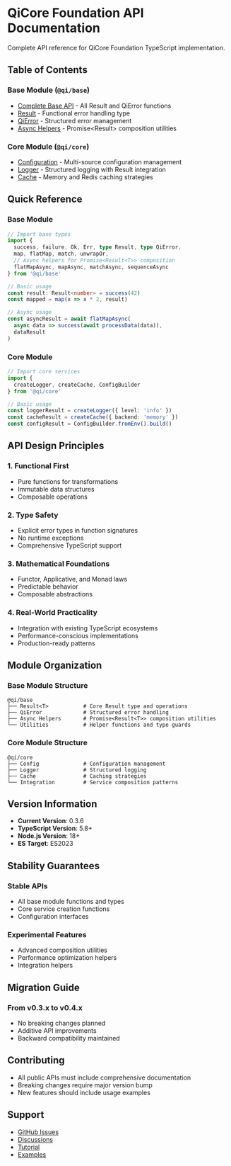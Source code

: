 # QiCore Foundation API Documentation

Complete API reference for QiCore Foundation TypeScript implementation.

## Table of Contents

### Base Module (`@qi/base`)
- [Complete Base API](./base.md) - All Result<T> and QiError functions
- [Result<T>](./base/result.md) - Functional error handling type
- [QiError](./base/error.md) - Structured error management
- [Async Helpers](./base/async.md) - Promise<Result<T>> composition utilities

### Core Module (`@qi/core`)
- [Configuration](./core/config.md) - Multi-source configuration management
- [Logger](./core/logger.md) - Structured logging with Result<T> integration
- [Cache](./core/cache.md) - Memory and Redis caching strategies

## Quick Reference

### Base Module

```typescript
// Import base types
import { 
  success, failure, Ok, Err, type Result, type QiError,
  map, flatMap, match, unwrapOr,
  // Async helpers for Promise<Result<T>> composition
  flatMapAsync, mapAsync, matchAsync, sequenceAsync
} from '@qi/base'

// Basic usage
const result: Result<number> = success(42)
const mapped = map(x => x * 2, result)

// Async usage
const asyncResult = await flatMapAsync(
  async data => success(await processData(data)),
  dataResult
)
```

### Core Module

```typescript
// Import core services
import { 
  createLogger, createCache, ConfigBuilder 
} from '@qi/core'

// Basic usage
const loggerResult = createLogger({ level: 'info' })
const cacheResult = createCache({ backend: 'memory' })
const configResult = ConfigBuilder.fromEnv().build()
```

## API Design Principles

### 1. Functional First
- Pure functions for transformations
- Immutable data structures
- Composable operations

### 2. Type Safety
- Explicit error types in function signatures
- No runtime exceptions
- Comprehensive TypeScript support

### 3. Mathematical Foundations
- Functor, Applicative, and Monad laws
- Predictable behavior
- Composable abstractions

### 4. Real-World Practicality
- Integration with existing TypeScript ecosystems
- Performance-conscious implementations
- Production-ready patterns

## Module Organization

### Base Module Structure
```
@qi/base
├── Result<T>           # Core Result type and operations
├── QiError             # Structured error handling
├── Async Helpers       # Promise<Result<T>> composition utilities
└── Utilities           # Helper functions and type guards
```

### Core Module Structure
```
@qi/core
├── Config              # Configuration management
├── Logger              # Structured logging
├── Cache               # Caching strategies
└── Integration         # Service composition patterns
```

## Version Information

- **Current Version**: 0.3.6
- **TypeScript Version**: 5.8+
- **Node.js Version**: 18+
- **ES Target**: ES2023

## Stability Guarantees

### Stable APIs
- All base module functions and types
- Core service creation functions
- Configuration interfaces

### Experimental Features
- Advanced composition utilities
- Performance optimization helpers
- Integration helpers

## Migration Guide

### From v0.3.x to v0.4.x
- No breaking changes planned
- Additive API improvements
- Backward compatibility maintained

## Contributing

- All public APIs must include comprehensive documentation
- Breaking changes require major version bump
- New features should include usage examples

## Support

- [GitHub Issues](https://github.com/qi-platform/qi-v2-qicore/issues)
- [Discussions](https://github.com/qi-platform/qi-v2-qicore/discussions)
- [Tutorial](../tutorial/README.md)
- [Examples](../../app/README.md)